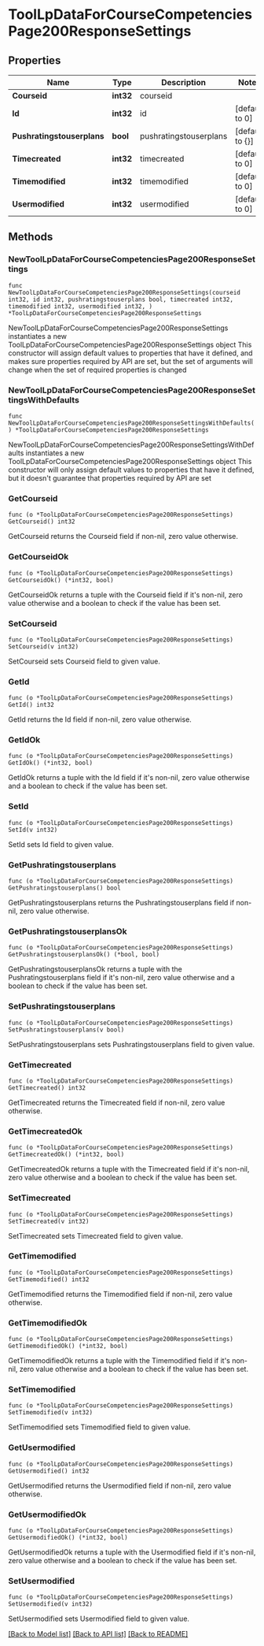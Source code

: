 # ToolLpDataForCourseCompetenciesPage200ResponseSettings

## Properties

Name | Type | Description | Notes
------------ | ------------- | ------------- | -------------
**Courseid** | **int32** | courseid | 
**Id** | **int32** | id | [default to 0]
**Pushratingstouserplans** | **bool** | pushratingstouserplans | [default to {}]
**Timecreated** | **int32** | timecreated | [default to 0]
**Timemodified** | **int32** | timemodified | [default to 0]
**Usermodified** | **int32** | usermodified | [default to 0]

## Methods

### NewToolLpDataForCourseCompetenciesPage200ResponseSettings

`func NewToolLpDataForCourseCompetenciesPage200ResponseSettings(courseid int32, id int32, pushratingstouserplans bool, timecreated int32, timemodified int32, usermodified int32, ) *ToolLpDataForCourseCompetenciesPage200ResponseSettings`

NewToolLpDataForCourseCompetenciesPage200ResponseSettings instantiates a new ToolLpDataForCourseCompetenciesPage200ResponseSettings object
This constructor will assign default values to properties that have it defined,
and makes sure properties required by API are set, but the set of arguments
will change when the set of required properties is changed

### NewToolLpDataForCourseCompetenciesPage200ResponseSettingsWithDefaults

`func NewToolLpDataForCourseCompetenciesPage200ResponseSettingsWithDefaults() *ToolLpDataForCourseCompetenciesPage200ResponseSettings`

NewToolLpDataForCourseCompetenciesPage200ResponseSettingsWithDefaults instantiates a new ToolLpDataForCourseCompetenciesPage200ResponseSettings object
This constructor will only assign default values to properties that have it defined,
but it doesn't guarantee that properties required by API are set

### GetCourseid

`func (o *ToolLpDataForCourseCompetenciesPage200ResponseSettings) GetCourseid() int32`

GetCourseid returns the Courseid field if non-nil, zero value otherwise.

### GetCourseidOk

`func (o *ToolLpDataForCourseCompetenciesPage200ResponseSettings) GetCourseidOk() (*int32, bool)`

GetCourseidOk returns a tuple with the Courseid field if it's non-nil, zero value otherwise
and a boolean to check if the value has been set.

### SetCourseid

`func (o *ToolLpDataForCourseCompetenciesPage200ResponseSettings) SetCourseid(v int32)`

SetCourseid sets Courseid field to given value.


### GetId

`func (o *ToolLpDataForCourseCompetenciesPage200ResponseSettings) GetId() int32`

GetId returns the Id field if non-nil, zero value otherwise.

### GetIdOk

`func (o *ToolLpDataForCourseCompetenciesPage200ResponseSettings) GetIdOk() (*int32, bool)`

GetIdOk returns a tuple with the Id field if it's non-nil, zero value otherwise
and a boolean to check if the value has been set.

### SetId

`func (o *ToolLpDataForCourseCompetenciesPage200ResponseSettings) SetId(v int32)`

SetId sets Id field to given value.


### GetPushratingstouserplans

`func (o *ToolLpDataForCourseCompetenciesPage200ResponseSettings) GetPushratingstouserplans() bool`

GetPushratingstouserplans returns the Pushratingstouserplans field if non-nil, zero value otherwise.

### GetPushratingstouserplansOk

`func (o *ToolLpDataForCourseCompetenciesPage200ResponseSettings) GetPushratingstouserplansOk() (*bool, bool)`

GetPushratingstouserplansOk returns a tuple with the Pushratingstouserplans field if it's non-nil, zero value otherwise
and a boolean to check if the value has been set.

### SetPushratingstouserplans

`func (o *ToolLpDataForCourseCompetenciesPage200ResponseSettings) SetPushratingstouserplans(v bool)`

SetPushratingstouserplans sets Pushratingstouserplans field to given value.


### GetTimecreated

`func (o *ToolLpDataForCourseCompetenciesPage200ResponseSettings) GetTimecreated() int32`

GetTimecreated returns the Timecreated field if non-nil, zero value otherwise.

### GetTimecreatedOk

`func (o *ToolLpDataForCourseCompetenciesPage200ResponseSettings) GetTimecreatedOk() (*int32, bool)`

GetTimecreatedOk returns a tuple with the Timecreated field if it's non-nil, zero value otherwise
and a boolean to check if the value has been set.

### SetTimecreated

`func (o *ToolLpDataForCourseCompetenciesPage200ResponseSettings) SetTimecreated(v int32)`

SetTimecreated sets Timecreated field to given value.


### GetTimemodified

`func (o *ToolLpDataForCourseCompetenciesPage200ResponseSettings) GetTimemodified() int32`

GetTimemodified returns the Timemodified field if non-nil, zero value otherwise.

### GetTimemodifiedOk

`func (o *ToolLpDataForCourseCompetenciesPage200ResponseSettings) GetTimemodifiedOk() (*int32, bool)`

GetTimemodifiedOk returns a tuple with the Timemodified field if it's non-nil, zero value otherwise
and a boolean to check if the value has been set.

### SetTimemodified

`func (o *ToolLpDataForCourseCompetenciesPage200ResponseSettings) SetTimemodified(v int32)`

SetTimemodified sets Timemodified field to given value.


### GetUsermodified

`func (o *ToolLpDataForCourseCompetenciesPage200ResponseSettings) GetUsermodified() int32`

GetUsermodified returns the Usermodified field if non-nil, zero value otherwise.

### GetUsermodifiedOk

`func (o *ToolLpDataForCourseCompetenciesPage200ResponseSettings) GetUsermodifiedOk() (*int32, bool)`

GetUsermodifiedOk returns a tuple with the Usermodified field if it's non-nil, zero value otherwise
and a boolean to check if the value has been set.

### SetUsermodified

`func (o *ToolLpDataForCourseCompetenciesPage200ResponseSettings) SetUsermodified(v int32)`

SetUsermodified sets Usermodified field to given value.



[[Back to Model list]](../README.md#documentation-for-models) [[Back to API list]](../README.md#documentation-for-api-endpoints) [[Back to README]](../README.md)


